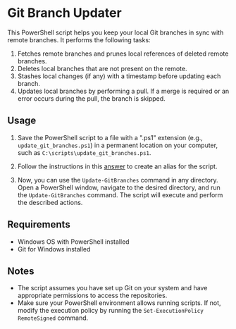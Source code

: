 # Git Branch Updater

This PowerShell script helps you keep your local Git branches in sync with remote branches. It performs the following tasks:

1. Fetches remote branches and prunes local references of deleted remote branches.
2. Deletes local branches that are not present on the remote.
3. Stashes local changes (if any) with a timestamp before updating each branch.
4. Updates local branches by performing a pull. If a merge is required or an error occurs during the pull, the branch is skipped.

## Usage

1. Save the PowerShell script to a file with a ".ps1" extension (e.g., `update_git_branches.ps1`) in a permanent location on your computer, such as `C:\scripts\update_git_branches.ps1`.

2. Follow the instructions in this [answer](https://www.reddit.com/r/OpenAI/comments/txfh2k/ai_generated_code_pulls_all_git_branches_local/eylw3q1/) to create an alias for the script.

3. Now, you can use the `Update-GitBranches` command in any directory. Open a PowerShell window, navigate to the desired directory, and run the `Update-GitBranches` command. The script will execute and perform the described actions.

## Requirements

- Windows OS with PowerShell installed
- Git for Windows installed

## Notes

- The script assumes you have set up Git on your system and have appropriate permissions to access the repositories.
- Make sure your PowerShell environment allows running scripts. If not, modify the execution policy by running the `Set-ExecutionPolicy RemoteSigned` command.
